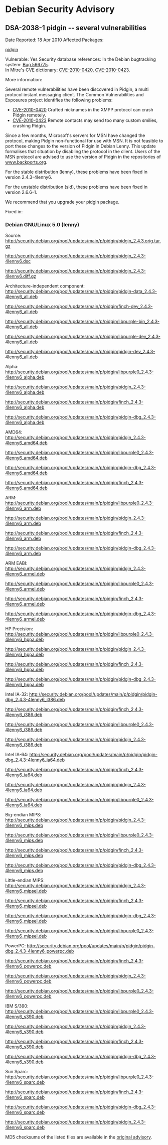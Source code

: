 
Debian Security Advisory
========================


DSA-2038-1 pidgin -- several vulnerabilities
--------------------------------------------



Date Reported:
18 Apr 2010
Affected Packages:

[pidgin](https://packages.debian.org/src:pidgin)

Vulnerable:
Yes
Security database references:
In the Debian bugtracking system: [Bug 566775](https://bugs.debian.org/cgi-bin/bugreport.cgi?bug=566775).  
In Mitre's CVE dictionary: [CVE-2010-0420](https://security-tracker.debian.org/tracker/CVE-2010-0420), [CVE-2010-0423](https://security-tracker.debian.org/tracker/CVE-2010-0423).  

More information:

Several remote vulnerabilities have been discovered in Pidgin, a multi
protocol instant messaging client. The Common Vulnerabilities and
Exposures project identifies the following problems:


* [CVE-2010-0420](https://security-tracker.debian.org/tracker/CVE-2010-0420)
Crafted nicknames in the XMPP protocol can crash Pidgin remotely.
* [CVE-2010-0423](https://security-tracker.debian.org/tracker/CVE-2010-0423)
Remote contacts may send too many custom smilies, crashing Pidgin.


Since a few months, Microsoft's servers for MSN have changed the protocol,
making Pidgin non-functional for use with MSN. It is not feasible to port
these changes to the version of Pidgin in Debian Lenny. This update
formalises that situation by disabling the protocol in the client. Users
of the MSN protocol are advised to use the version of Pidgin in the
repositories of www.backports.org.


For the stable distribution (lenny), these problems have been fixed in
version 2.4.3-4lenny6.


For the unstable distribution (sid), these problems have been fixed in
version 2.6.6-1.


We recommend that you upgrade your pidgin package.



Fixed in:

### Debian GNU/Linux 5.0 (lenny)



Source:
 <http://security.debian.org/pool/updates/main/p/pidgin/pidgin_2.4.3.orig.tar.gz>  

<http://security.debian.org/pool/updates/main/p/pidgin/pidgin_2.4.3-4lenny6.dsc>  

<http://security.debian.org/pool/updates/main/p/pidgin/pidgin_2.4.3-4lenny6.diff.gz>  

Architecture-independent component:
 <http://security.debian.org/pool/updates/main/p/pidgin/pidgin-data_2.4.3-4lenny6_all.deb>  

<http://security.debian.org/pool/updates/main/p/pidgin/finch-dev_2.4.3-4lenny6_all.deb>  

<http://security.debian.org/pool/updates/main/p/pidgin/libpurple-bin_2.4.3-4lenny6_all.deb>  

<http://security.debian.org/pool/updates/main/p/pidgin/libpurple-dev_2.4.3-4lenny6_all.deb>  

<http://security.debian.org/pool/updates/main/p/pidgin/pidgin-dev_2.4.3-4lenny6_all.deb>  

Alpha:
 <http://security.debian.org/pool/updates/main/p/pidgin/libpurple0_2.4.3-4lenny6_alpha.deb>  

<http://security.debian.org/pool/updates/main/p/pidgin/pidgin_2.4.3-4lenny6_alpha.deb>  

<http://security.debian.org/pool/updates/main/p/pidgin/finch_2.4.3-4lenny6_alpha.deb>  

<http://security.debian.org/pool/updates/main/p/pidgin/pidgin-dbg_2.4.3-4lenny6_alpha.deb>  

AMD64:
 <http://security.debian.org/pool/updates/main/p/pidgin/pidgin_2.4.3-4lenny6_amd64.deb>  

<http://security.debian.org/pool/updates/main/p/pidgin/libpurple0_2.4.3-4lenny6_amd64.deb>  

<http://security.debian.org/pool/updates/main/p/pidgin/pidgin-dbg_2.4.3-4lenny6_amd64.deb>  

<http://security.debian.org/pool/updates/main/p/pidgin/finch_2.4.3-4lenny6_amd64.deb>  

ARM:
 <http://security.debian.org/pool/updates/main/p/pidgin/libpurple0_2.4.3-4lenny6_arm.deb>  

<http://security.debian.org/pool/updates/main/p/pidgin/pidgin_2.4.3-4lenny6_arm.deb>  

<http://security.debian.org/pool/updates/main/p/pidgin/finch_2.4.3-4lenny6_arm.deb>  

<http://security.debian.org/pool/updates/main/p/pidgin/pidgin-dbg_2.4.3-4lenny6_arm.deb>  

ARM EABI:
 <http://security.debian.org/pool/updates/main/p/pidgin/pidgin_2.4.3-4lenny6_armel.deb>  

<http://security.debian.org/pool/updates/main/p/pidgin/libpurple0_2.4.3-4lenny6_armel.deb>  

<http://security.debian.org/pool/updates/main/p/pidgin/finch_2.4.3-4lenny6_armel.deb>  

<http://security.debian.org/pool/updates/main/p/pidgin/pidgin-dbg_2.4.3-4lenny6_armel.deb>  

HP Precision:
 <http://security.debian.org/pool/updates/main/p/pidgin/libpurple0_2.4.3-4lenny6_hppa.deb>  

<http://security.debian.org/pool/updates/main/p/pidgin/pidgin_2.4.3-4lenny6_hppa.deb>  

<http://security.debian.org/pool/updates/main/p/pidgin/finch_2.4.3-4lenny6_hppa.deb>  

<http://security.debian.org/pool/updates/main/p/pidgin/pidgin-dbg_2.4.3-4lenny6_hppa.deb>  

Intel IA-32:
 <http://security.debian.org/pool/updates/main/p/pidgin/pidgin-dbg_2.4.3-4lenny6_i386.deb>  

<http://security.debian.org/pool/updates/main/p/pidgin/finch_2.4.3-4lenny6_i386.deb>  

<http://security.debian.org/pool/updates/main/p/pidgin/libpurple0_2.4.3-4lenny6_i386.deb>  

<http://security.debian.org/pool/updates/main/p/pidgin/pidgin_2.4.3-4lenny6_i386.deb>  

Intel IA-64:
 <http://security.debian.org/pool/updates/main/p/pidgin/pidgin-dbg_2.4.3-4lenny6_ia64.deb>  

<http://security.debian.org/pool/updates/main/p/pidgin/finch_2.4.3-4lenny6_ia64.deb>  

<http://security.debian.org/pool/updates/main/p/pidgin/pidgin_2.4.3-4lenny6_ia64.deb>  

<http://security.debian.org/pool/updates/main/p/pidgin/libpurple0_2.4.3-4lenny6_ia64.deb>  

Big-endian MIPS:
 <http://security.debian.org/pool/updates/main/p/pidgin/pidgin_2.4.3-4lenny6_mips.deb>  

<http://security.debian.org/pool/updates/main/p/pidgin/libpurple0_2.4.3-4lenny6_mips.deb>  

<http://security.debian.org/pool/updates/main/p/pidgin/finch_2.4.3-4lenny6_mips.deb>  

<http://security.debian.org/pool/updates/main/p/pidgin/pidgin-dbg_2.4.3-4lenny6_mips.deb>  

Little-endian MIPS:
 <http://security.debian.org/pool/updates/main/p/pidgin/pidgin_2.4.3-4lenny6_mipsel.deb>  

<http://security.debian.org/pool/updates/main/p/pidgin/finch_2.4.3-4lenny6_mipsel.deb>  

<http://security.debian.org/pool/updates/main/p/pidgin/pidgin-dbg_2.4.3-4lenny6_mipsel.deb>  

<http://security.debian.org/pool/updates/main/p/pidgin/libpurple0_2.4.3-4lenny6_mipsel.deb>  

PowerPC:
 <http://security.debian.org/pool/updates/main/p/pidgin/pidgin-dbg_2.4.3-4lenny6_powerpc.deb>  

<http://security.debian.org/pool/updates/main/p/pidgin/finch_2.4.3-4lenny6_powerpc.deb>  

<http://security.debian.org/pool/updates/main/p/pidgin/pidgin_2.4.3-4lenny6_powerpc.deb>  

<http://security.debian.org/pool/updates/main/p/pidgin/libpurple0_2.4.3-4lenny6_powerpc.deb>  

IBM S/390:
 <http://security.debian.org/pool/updates/main/p/pidgin/libpurple0_2.4.3-4lenny6_s390.deb>  

<http://security.debian.org/pool/updates/main/p/pidgin/pidgin_2.4.3-4lenny6_s390.deb>  

<http://security.debian.org/pool/updates/main/p/pidgin/finch_2.4.3-4lenny6_s390.deb>  

<http://security.debian.org/pool/updates/main/p/pidgin/pidgin-dbg_2.4.3-4lenny6_s390.deb>  

Sun Sparc:
 <http://security.debian.org/pool/updates/main/p/pidgin/libpurple0_2.4.3-4lenny6_sparc.deb>  

<http://security.debian.org/pool/updates/main/p/pidgin/finch_2.4.3-4lenny6_sparc.deb>  

<http://security.debian.org/pool/updates/main/p/pidgin/pidgin-dbg_2.4.3-4lenny6_sparc.deb>  

<http://security.debian.org/pool/updates/main/p/pidgin/pidgin_2.4.3-4lenny6_sparc.deb>  


MD5 checksums of the listed files are available in the [original advisory](https://lists.debian.org/debian-security-announce/2010/msg00078.html).





